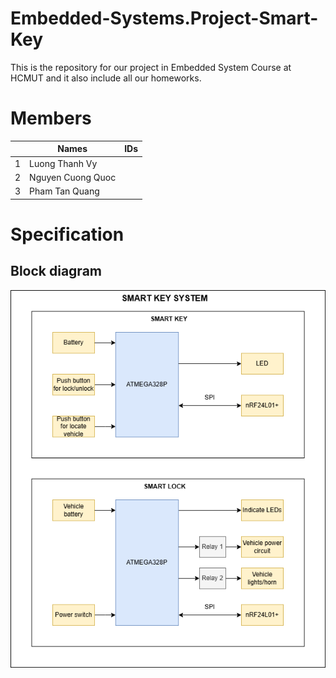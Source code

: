 # Embedded-Systems.Project-Smart-Key

This is the repository for our project in Embedded System Course at HCMUT and it also include all our homeworks.

# Members

|     | Names | IDs |
| ------------- | -------------- | -------------- |
| 1 | Luong Thanh Vy |    |
| 2 | Nguyen Cuong Quoc |    |
| 3 | Pham Tan Quang |   |


# Specification

## Block diagram

![Block diagram](./homework1/smart_key_system_diagram.png) 
